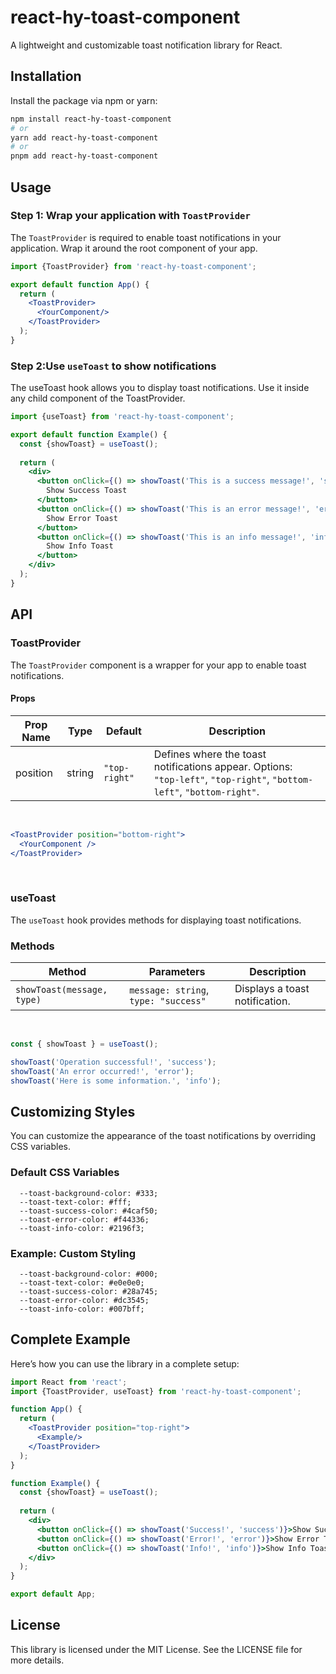 # react-hy-toast-component

A lightweight and customizable toast notification library for React.

## Installation

Install the package via npm or yarn:

```bash
npm install react-hy-toast-component
# or
yarn add react-hy-toast-component
# or
pnpm add react-hy-toast-component
```

## Usage

### Step 1: Wrap your application with `ToastProvider`

The `ToastProvider` is required to enable toast notifications in your application. Wrap it around the root component of
your app.

```jsx
import {ToastProvider} from 'react-hy-toast-component';

export default function App() {
  return (
    <ToastProvider>
      <YourComponent/>
    </ToastProvider>
  );
}
```

### Step 2:Use `useToast` to show notifications

The useToast hook allows you to display toast notifications. Use it inside any child component of the ToastProvider.

```jsx
import {useToast} from 'react-hy-toast-component';

export default function Example() {
  const {showToast} = useToast();
  
  return (
    <div>
      <button onClick={() => showToast('This is a success message!', 'success')}>
        Show Success Toast
      </button>
      <button onClick={() => showToast('This is an error message!', 'error')}>
        Show Error Toast
      </button>
      <button onClick={() => showToast('This is an info message!', 'info')}>
        Show Info Toast
      </button>
    </div>
  );
}
```

## API

### ToastProvider

The `ToastProvider` component is a wrapper for your app to enable toast notifications.

#### Props

| Prop Name | Type   | Default      | Description                                                                                      |
|-----------|--------|--------------|--------------------------------------------------------------------------------------------------|
| position  | string | `"top-right"` | Defines where the toast notifications appear. Options: `"top-left"`, `"top-right"`, `"bottom-left"`, `"bottom-right"`. |

<br/>

```jsx
<ToastProvider position="bottom-right">
  <YourComponent />
</ToastProvider>
```

<br/>

### useToast

The `useToast` hook provides methods for displaying toast notifications.

### Methods

| Method                  | Parameters                               | Description                      |
|-------------------------|-----------------------------------------|----------------------------------|
| `showToast(message, type)` | `message: string`, `type: "success"` | Displays a toast notification.  |

<br />

```jsx
const { showToast } = useToast();

showToast('Operation successful!', 'success');
showToast('An error occurred!', 'error');
showToast('Here is some information.', 'info');
```

## Customizing Styles

You can customize the appearance of the toast notifications by overriding CSS variables.

### Default CSS Variables

```
  --toast-background-color: #333;
  --toast-text-color: #fff;
  --toast-success-color: #4caf50;
  --toast-error-color: #f44336;
  --toast-info-color: #2196f3;
```

### Example: Custom Styling

```
  --toast-background-color: #000;
  --toast-text-color: #e0e0e0;
  --toast-success-color: #28a745;
  --toast-error-color: #dc3545;
  --toast-info-color: #007bff;
```

## Complete Example

Here’s how you can use the library in a complete setup:

```jsx
import React from 'react';
import {ToastProvider, useToast} from 'react-hy-toast-component';

function App() {
  return (
    <ToastProvider position="top-right">
      <Example/>
    </ToastProvider>
  );
}

function Example() {
  const {showToast} = useToast();
  
  return (
    <div>
      <button onClick={() => showToast('Success!', 'success')}>Show Success Toast</button>
      <button onClick={() => showToast('Error!', 'error')}>Show Error Toast</button>
      <button onClick={() => showToast('Info!', 'info')}>Show Info Toast</button>
    </div>
  );
}

export default App;
```

## License

This library is licensed under the MIT License. See the LICENSE file for more details.
